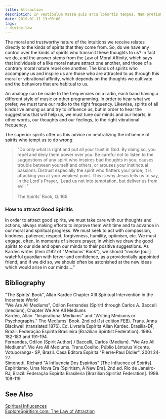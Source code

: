 ```yaml
---
title: Attraction
description: In vestibulum massa quis arcu lobortis tempus. Nam pretium arcu in odio vulputate luctus.
date: 2019-01-11 13:00:00
tags: 
- divine-law
---
```


The moral and trustworthy nature of the intuitions we receive relates directly to the kinds of spirits that they come from. So, do we have any control over the kinds of spirits who transmit these thoughts to us?  In fact we do, and the answer stems from the Law of Moral Affinity, which says that individuals of a like moral nature attract one another, and those of a contrary moral nature repel one another. The kinds of spirits who accompany us and inspire us are those who are attracted to us through this moral or vibrational affinity, which depends on the thoughts we cultivate and the behaviors that are habitual to us. 

An analogy can be made to the frequencies on a radio, each band having a different style of music or other programming.  In order to hear what we prefer, we must tune our radio to the right frequency.   Likewise, spirits of all kinds live among us and try to influence us, but in order to hear the suggestions that will help  us, we must tune our minds and our hearts, in other words, our thoughts and our feelings, to the right vibrational frequency.

The superior spirits offer us this advice on neutralizing the influence of spirits who tempt us to do wrong: 
> "Do only what is right and put all your trust in God.  By doing so, you repel and deny them power over you.  Be careful not to listen to the suggestions of any spirit who inspires bad thoughts in you, causes trouble between yourself and others, or arouses your instinctual passions.  Distrust especially the spirit who flatters your pride; it is attacking you at your weakest point.  This is why Jesus tells us to say, in the Lord's Prayer, 'Lead us not into temptation, but deliver us from evil.'"<br><br>
> The Spirits' Book, Q. 165

### How to attract Good Spiritis
In order to attract good spirits, we must take care with our thoughts and actions, always making efforts to improve them with time and to advance in our moral and spiritual progress.  We must seek to act with compassion, kindness, patience, respect, forgiveness, humility, optimism, etc.  We must engage, often, in moments of sincere prayer, in which we draw the good spirits to our side and open our minds to their positive suggestions. As Kardec writes (item #182 of "Mediums' Book"), we should "invoke [our] watchful guardian with fervor and confidence, as a providentially appointed friend; and if we did so, we should often be astonished at the new ideas which would arise in our minds...."

## Bibliography
"The Spirits' Book", Allan Kardec   Chapter XIII Spiritual Intervention in the Incarnate World  
"We Are All Mediums", Odilon Fernandes (Spirit) through Carlos A. Baccelli (medium), Chapter We Are All Mediums  
Kardec, Allan. "Inspirational Mediums" and "Writing Mediums or Psychographs." The Mediums' Book. 2nd ed (1st edition FEB). Trans. Anna Blackwell (translated 1876). Ed. Livraria Espírita Allan Kardec. Brasilia-DF, Brazil:  Federação Espírita Brasileira [Brazilian Spiritist Federation}. 1986. 182-183 and 191-194.  
Fernandes, Odilon (Spirit Author) / Baccelli, Carlos (Medium). "We Are All Mediums". We Are All Mediums.  Trans.Coelho, Públio Lêntulus Vicente. Votuporanga- SP, Brazil. Casa Editora Espírita "Pierre-Paul Didier". 2001 24-27.   
Simonetti, Richard "A Influencia Dos Espiritos" [The Influence of Spirits]. Espiritismo, Uma Nova Era [Spiritism, A New Era]. 2nd ed. Rio de Janeiro-RJ, Brazil: Federação Espírita Brasileira [Brazilian Spiritist Federation]. 1999. 108-119.  

## See Also
[Spiritual Influcences](/spiritism/mediumship/spiritual-influences)  
[ExploreSpiritism.com: The Law of Attraction](//www.explorespiritism.com/Science_Mediumship_We're%20All_Law%20of%20Attraction.htm)  



